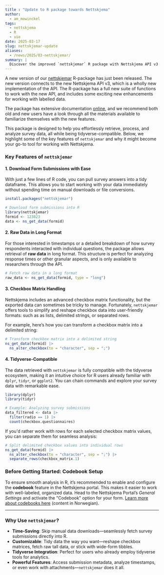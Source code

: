 ```yaml
---
title : "Update to R package towards Nettskjema" 
author: 
  - am_mowinckel 
tags: 
  - nettskjema
  - R
  - uio
date: 2025-03-17
slug: nettskjemar-update
aliases: 
  - /news/2025/03-nettskjemar/
summary: |
  Discover the improved `nettskjemar` R package with Nettskjema API v3 integration, enhanced functions, and tidyverse compatibility.
---
```


A new version of our [nettskjemar](/nettskjemar) R-package has just been released.
The new version connects to the new Nettskjema API v3, which is a wholly new implementation of the API.
The R-package has a full new suite of functions to work with the new API, and includes some exciting new enhancements for working with labelled data. 

The package has extensive documentation [online](/nettskjemar), and we recommend both old and new users have a look through all the materials available to familiarize themselves with the new features. 

This package is designed to help you effortlessly retrieve, process, and analyze survey data, all while being tidyverse-compatible. 
Below, we highlight some of the key features of `nettskjemar` and why it might become your go-to tool for working with Nettskjema.

### Key Features of `nettskjemar`

#### **1. Download Form Submissions with Ease**
With just a few lines of R code, you can pull survey answers into a tidy dataframe. 
This allows you to start working with your data immediately without spending time on manual downloads or file conversions.

```r
install.packages("nettskjemar")

# Download form submissions into R
library(nettskjemar)
formid <- 123823
data <- ns_get_data(formid)
```

#### **2. Raw Data in Long Format**
For those interested in timestamps or a detailed breakdown of how survey respondents interacted with individual questions, the package allows retrieval of **raw data** in long format. 
This structure is perfect for analyzing response times or other granular aspects, and is only available to researchers through the API.

```r
# Fetch raw data in a long format
raw_data <- ns_get_data(formid, type = "long")
```

#### **3. Checkbox Matrix Handling**
Nettskjema includes an advanced checkbox matrix functionality, but the exported data can sometimes be tricky to manage. 
Fortunately, `nettskjemar` offers tools to simplify and reshape checkbox data into user-friendly formats: such as as lists, delimited strings, or separated rows.

For example, here’s how you can transform a checkbox matrix into a delimited string:

```r
# Transform checkbox matrix into a delimited string
ns_get_data(formid) |>
  ns_alter_checkbox(to = "character", sep = ";")
```

#### **4. Tidyverse-Compatible**
The data retrieved with `nettskjemar` is fully compatible with the tidyverse ecosystem, making it an intuitive choice for R users already familiar with `dplyr`, `tidyr`, or `ggplot2`. 
You can chain commands and explore your survey data with remarkable ease.

```r
library(dplyr)
library(tidyr)

# Example: Analyzing survey submissions
data_filtered <- data |>
  filter(radio == 1) |>
  count(checkbox.questionnaires)
```

If you'd rather work with rows for each selected checkbox matrix values, you can separate them for seamless analysis:

```r
# Split delimited checkbox values into individual rows
ns_get_data(formid) |>
  ns_alter_checkbox(to = "character", sep = ";") |>
  separate_rows(checkbox_matrix.1)
```

### **Before Getting Started: Codebook Setup**
To ensure smooth analysis in R, it’s recommended to enable and configure the **codebook** feature in the Nettskjema portal. 
This makes it easier to work with well-labeled, organized data. 
Head to the Nettskjema Portal’s *General Settings* and activate the "Codebook" option for your form. [Learn more about codebooks here](https://www.uio.no/tjenester/it/adm-app/nettskjema/hjelp/kodebok.html) (content in Norwegian).

---

### Why Use `nettskjemar`?

- **Time-Saving**: Skip manual data downloads—seamlessly fetch survey submissions directly into R.
- **Customizable**: Tidy data the way you want—reshape checkbox matrices, fetch raw tall data, or stick with wide-form tibbles.
- **Tidyverse Integration**: Perfect for users who already employ tidyverse tools for analytics.
- **Powerful Features**: Access submission metadata, analyze timestamps, or even work with attachments—`nettskjemar` does it all.
